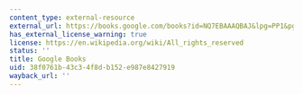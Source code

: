 ```yaml
---
content_type: external-resource
external_url: https://books.google.com/books?id=NQ7EBAAAQBAJ&lpg=PP1&pg=PA195#v=onepage&q&f=false
has_external_license_warning: true
license: https://en.wikipedia.org/wiki/All_rights_reserved
status: ''
title: Google Books
uid: 38f0761b-43c3-4f8d-b152-e987e8427919
wayback_url: ''
---
```

